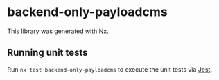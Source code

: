 # backend-only-payloadcms

This library was generated with [Nx](https://nx.dev).

## Running unit tests

Run `nx test backend-only-payloadcms` to execute the unit tests via [Jest](https://jestjs.io).
